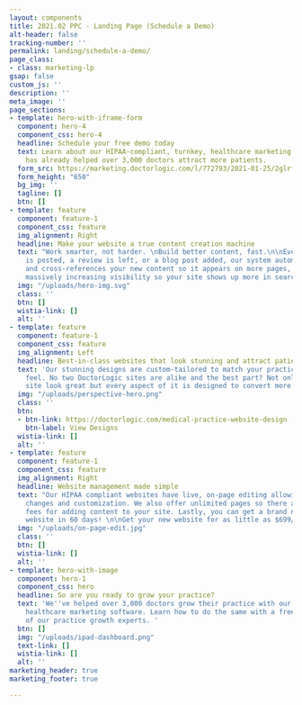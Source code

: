 ```yaml
---
layout: components
title: 2021.02 PPC - Landing Page (Schedule a Demo)
alt-header: false
tracking-number: ''
permalink: landing/schedule-a-demo/
page_class:
- class: marketing-lp
gsap: false
custom_js: ''
description: ''
meta_image: ''
page_sections:
- template: hero-with-iframe-form
  component: hero-4
  component_css: hero-4
  headline: Schedule your free demo today
  text: Learn about our HIPAA-compliant, turnkey, healthcare marketing platform that
    has already helped over 3,000 doctors attract more patients.
  form_src: https://marketing.doctorlogic.com/l/772793/2021-01-25/2glrfp
  form_height: "650"
  bg_img: ''
  tagline: []
  btn: []
- template: feature
  component: feature-1
  component_css: feature
  img_alignment: Right
  headline: Make your website a true content creation machine
  text: "Work smarter, not harder. \nBuild better content, fast.\n\nEvery time a photo
    is posted, a review is left, or a blog post added, our system automatically tags
    and cross-references your new content so it appears on more pages, indexed, and
    massively increasing visibility so your site shows up more in search results."
  img: "/uploads/hero-img.svg"
  class: ''
  btn: []
  wistia-link: []
  alt: ''
- template: feature
  component: feature-1
  component_css: feature
  img_alignment: Left
  headline: Best-in-class websites that look stunning and attract patients
  text: 'Our stunning designs are custom-tailored to match your practice''s look &
    feel. No two DoctorLogic sites are alike and the best part? Not only does your
    site look great but every aspect of it is designed to convert more patients. '
  img: "/uploads/perspective-hero.png"
  class: ''
  btn:
  - btn-link: https://doctorlogic.com/medical-practice-website-design
    btn-label: View Designs
  wistia-link: []
  alt: ''
- template: feature
  component: feature-1
  component_css: feature
  img_alignment: Right
  headline: Website management made simple
  text: "Our HIPAA compliant websites have live, on-page editing allowing for easy
    changes and customization. We also offer unlimited pages so there are no hidden
    fees for adding content to your site. Lastly, you can get a brand new, custom
    website in 60 days! \n\nGet your new website for as little as $699/mo."
  img: "/uploads/on-page-edit.jpg"
  class: ''
  btn: []
  wistia-link: []
  alt: ''
- template: hero-with-image
  component: hero-1
  component_css: hero
  headline: So are you ready to grow your practice?
  text: 'We''ve helped over 3,000 doctors grow their practice with our industry-leading
    healthcare marketing software. Learn how to do the same with a free demo by one
    of our practice growth experts. '
  btn: []
  img: "/uploads/ipad-dashboard.png"
  text-link: []
  wistia-link: []
  alt: ''
marketing_header: true
marketing_footer: true

---
```

